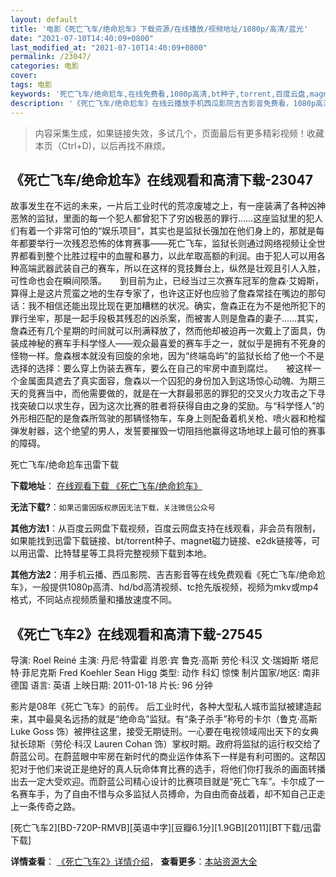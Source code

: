```yaml
---
layout: default
title: '电影《死亡飞车/绝命尬车》下载资源/在线播放/视频地址/1080p/高清/蓝光'
date: "2021-07-10T14:40:09+0800"
last_modified_at: "2021-07-10T14:40:09+0800"
permalink: /23047/
categories: 电影
cover:
tags: 电影
keywords: '死亡飞车/绝命尬车,在线免费看,1080p高清,bt种子,torrent,百度云盘,magnet,磁力链,迅雷下载资源'
description: '《死亡飞车/绝命尬车》在线云播放手机西瓜影院吉吉影音免费看，1080p高清bd/hd未删减完整版和tc抢先枪版，mkv/mp4格式，附带bt/torrent种子、magnet/磁力链、百度云盘、网盘资源迅雷下载链接'
---
```


>内容采集生成，如果链接失效，多试几个，页面最后有更多精彩视频！收藏本页（Ctrl+D)，以后再找不麻烦。


## 《死亡飞车/绝命尬车》在线观看和高清下载-23047

故事发生在不远的未来，一片后工业时代的荒凉废墟之上，有一座装满了各种凶神恶煞的监狱，里面的每一个犯人都曾犯下了穷凶极恶的罪行&hellip;…这座监狱里的犯人们有着一个非常可怕的“娱乐项目”，其实也是监狱长强加在他们身上的，那就是每年都要举行一次残忍恐怖的体育赛事——死亡飞车，监狱长则通过网络视频让全世界都看到整个比胜过程中的血腥和暴力，以此牟取高额的利润。由于犯人可以用各种高端武器武装自己的赛车，所以在这样的竞技舞台上，纵然是壮观且引人入胜，可性命也会在瞬间陨落。　　到目前为止，已经当过三次赛车冠军的詹森&middot;艾姆斯，算得上是这片荒蛮之地的生存专家了，也许这正好也应验了詹森常挂在嘴边的那句话：我不相信还能出现比现在更加糟糕的状况。确实，詹森正在为不是他所犯下的罪行坐牢，那是一起手段极其残忍的凶杀案，而被害人则是詹森的妻子&hellip;…其实，詹森还有几个星期的时间就可以刑满释放了，然而他却被迫再一次戴上了面具，伪装成神秘的赛车手科学怪人——观众最喜爱的赛车手之一，就似乎是拥有不死身的怪物一样。詹森根本就没有回旋的余地，因为“终端岛屿”的监狱长给了他一个不是选择的选择：要么穿上伪装去赛车，要么在自己的牢房中直到腐烂。　　被这样一个金属面具遮去了真实面容，詹森以一个囚犯的身份加入到这场惊心动魄、为期三天的竞赛当中，而他需要做的，就是在一大群最邪恶的罪犯的交叉火力攻击之下寻找突破口以求生存，因为这次比赛的胜者将获得自由之身的奖励。与“科学怪人”的外形相匹配的是詹森所驾驶的那辆怪物车，车身上则配备着机关枪、喷火器和枪榴弹发射器，这个绝望的男人，发誓要摧毁一切阻挡他赢得这场地球上最可怕的赛事的障碍。


死亡飞车/绝命尬车迅雷下载

**下载地址**： [在线观看下载 《死亡飞车/绝命尬车》](https://www.993dy.com//vod-detail-id-19655.html) 


**无法下载?**：`如果迅雷因版权原因无法下载，关注微信公众号 `

**其他方法1**：从百度云网盘下载视频，百度云网盘支持在线观看，非会员有限制，如果能找到迅雷下载链接、bt/torrent种子、magnet磁力链接、e2dk链接等，可以用迅雷、比特彗星等工具将完整视频下载到本地。

**其他方法2**：用手机云播、西瓜影院、吉吉影音等在线免费观看《死亡飞车/绝命尬车》，一般提供1080p高清、hd/bd高清视频、tc抢先版视频，视频为mkv或mp4格式，不同站点视频质量和播放速度不同。


## 《死亡飞车2》在线观看和高清下载-27545

导演: Roel Reiné 主演: 丹尼·特雷霍 肖恩·宾 鲁克·高斯 劳伦·科汉 文·瑞姆斯 塔尼特·菲尼克斯 Fred Koehler Sean Higg 类型: 动作 科幻 惊悚 制片国家/地区: 南非 德国 语言: 英语 上映日期: 2011-01-18 片长: 96 分钟

影片是08年《死亡飞车》的前传。 后工业时代，各种大型私人城市监狱被建造起来，其中最臭名远扬的就是“绝命岛”监狱。有“条子杀手”称号的卡尔（鲁克·高斯 Luke Goss 饰）被押往这里，接受无期徒刑。一心要在电视领域闯出天下的女典狱长琼斯（劳伦·科汉 Lauren Cohan 饰）掌权时期。政府将监狱的运行权交给了蔚蓝公司。在蔚蓝眼中牢房在新时代的商业运作体系下一样是有利可图的。这帮囚犯对于他们来说正是绝好的真人玩命体育比赛的选手，将他们你打我杀的画面转播出去一定大受欢迎。而蔚蓝公司精心设计的比赛项目就是“死亡飞车”。卡尔成了一名赛车手，为了自由不惜与众多监狱人员搏命，为自由而奋战着，却不知自己正走上一条传奇之路。


[死亡飞车2][BD-720P-RMVB][英语中字][豆瓣6.1分][1.9GB][2011][BT下载/迅雷下载]

**详情查看**： [《死亡飞车2》详情介绍](/movie/27545/)， **查看更多**：[本站资源大全](/movie/t/all/)

